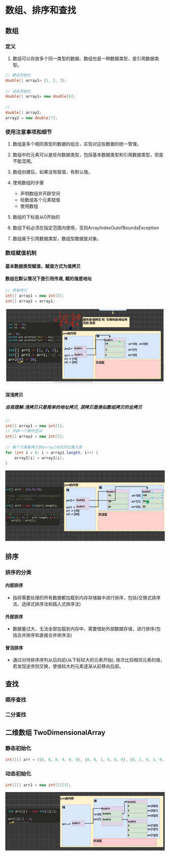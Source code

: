 # 数组、排序和查找

## 数组

### 定义

1. 数组可以存放多个同一类型的数据。数组也是一种数据类型，是引用数据类型。

```java
// 静态初始化
double[] array1= {1, 2, 3};

// 动态初始化
double[] array1= new double[6];

// 
double[] array2;
array2 = new double[7];
```

### 使用注意事项和细节

1. 数组是多个相同类型的数据的组合，实现对这些数据的统一管理。

2. 数组中的元素可以是任何数据类型，包括基本数据类型和引用数据类型，但是不能混用。

3. 数组创建后，如果没有赋值，有默认值。

4. 使用数组的步骤
   - 声明数组并开辟空间
   - 给数组各个元素赋值
   - 使用数组

5. 数组的下标是从0开始的

6. 数组下标必须在指定范围内使用，否则ArrayIndexOutofBoundsException

7. 数组属于引用数据类型，数组型数据是对象。

### 数组赋值机制

#### 基本数据类型赋值，赋值方式为值拷贝

####  数组在默认情况下是引用传递, 赋的值是地址

```java
// 简单拷贝
int[] array1 = new int[5];
int[] array2 = array1;
```

![数组值传递](./05.数组/01.数组值传递.png)

#### 深浅拷贝

##### 自我理解:浅拷贝只是简单的地址拷贝, 深拷贝是类似数组拷贝的全拷贝

```java
//
int[] array1 = new int[5];
// 开辟一个新的空间
int[] array2 = new int[5];

// 每个元素都拷贝到array2对应的位置元素
for (int i = 0; i < array1.length; i++) {
    array2[i] = array1[i];
}
```

![数组值传递](./05.数组/02.数组值传递.png)

## 排序

### 排序的分类

#### 内部排序

   - 指将需要处理的所有数据都加载到内存存储器中进行排序，包括(交换式排序法、选择式排序法和插入式排序法)

#### 外部排序

   - 数据量过大，无法全部加载到内存中，需要借助外部数据存储，进行排序(包括合并排序和直接合并排序法)

#### 冒泡排序

   - 通过对待排序序列从后向前(从下标较大的元素开始), 依次比较相邻元素的值，若发现逆序则交换，使值较大的元素逐渐从前移向后部。

## 查找

### 顺序查找

### 二分查找

## 二维数组 TwoDimensionalArray

### 静态初始化

```java
int[][] arr = {{0, 0, 0, 0, 0, 0}, {0, 0, 1, 0, 0, 0}, {0, 2, 0, 3, 0, 0}, {0, 0, 0, 0, 0, 0}};
```

### 动态初始化

```java
int[][] arr2 = new int[2][3];
```

![数组值传递](./05.数组/03.数组值传递.png)
